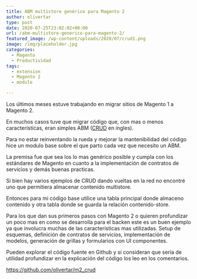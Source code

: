 ```yaml
---
title: ABM multistore genérico para Magento 2
author: olivertar
type: post
date: 2020-07-25T23:02:02+00:00
url: /abm-multistore-generico-para-magento-2/
featured_image: /wp-content/uploads/2020/07/crud1.png
image: /img/placeholder.jpg
categories:
  - Magento
  - Productividad
tags:
  - extension
  - Magento 2
  - module

---
```

Los últimos meses estuve trabajando en migrar sitios de Magento 1 a Magento 2.

En muchos casos tuve que migrar código que, con mas o menos características, eran simples ABM ([CRUD](https://es.wikipedia.org/wiki/CRUD) en ingles).

Para no estar reinventando la rueda y mejorar la mantenibilidad del código hice un modulo base sobre el que parto cada vez que necesito un ABM.

La premisa fue que sea los lo mas genérico posible y cumpla con los estándares de Magento en cuanto a la implementación de contratos de servicios y demás buenas practicas.

Si bien hay varios ejemplos de CRUD dando vueltas en la red no encontré uno que permitiera almacenar contenido multistore.

Entonces para mi código base utilice una tabla principal donde almaceno contenido y otra tabla donde se guarda la relación contenido-store.

Para los que dan sus primeros pasos con Magento 2 o quieren profundizar un poco mas en como se desarrolla para el backen este es un buen ejemplo ya que involucra muchas de las características mas utilizadas. Setup de esquemas, definición de contratos de servicios, implementación de modelos, generación de grillas y formularios con UI componentes.

Pueden explorar el código fuente en Github y si consideran que seria de utilidad profundizar en la explicación del código los leo en los comentarios.

<https://github.com/olivertar/m2_crud>